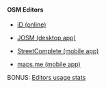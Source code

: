 ---
---
#### OSM Editors

- <a href="https://www.openstreetmap.org/#map=12/45.0700/7.6647" target="_blank">iD (online)</a>

- <a href="https://josm.openstreetmap.de" target="_blank">JOSM (desktop app)</a>

- <a href="https://play.google.com/store/apps/details?id=de.westnordost.streetcomplete&hl=en&gl=US" target="_blank">StreetComplete (mobile app)</a>

- <a href="https://maps.me" target="_blank">maps.me (mobile app)</a>

BONUS: <a href="https://wiki.openstreetmap.org/wiki/Editor_usage_stats" target="_blank">Editors usage stats</a>

